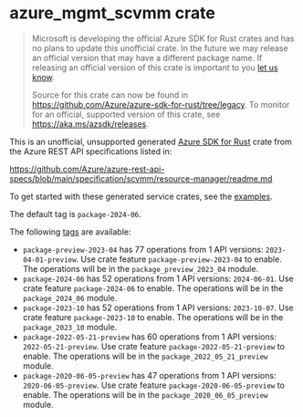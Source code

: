 # azure_mgmt_scvmm crate

> Microsoft is developing the official Azure SDK for Rust crates and has no plans to update this unofficial crate.
> In the future we may release an official version that may have a different package name.
> If releasing an official version of this crate is important to you [let us know](https://github.com/Azure/azure-sdk-for-rust/issues/new/choose).
>
> Source for this crate can now be found in <https://github.com/Azure/azure-sdk-for-rust/tree/legacy>.
> To monitor for an official, supported version of this crate, see <https://aka.ms/azsdk/releases>.

This is an unofficial, unsupported generated [Azure SDK for Rust](https://github.com/Azure/azure-sdk-for-rust/tree/legacy) crate from the Azure REST API specifications listed in:

https://github.com/Azure/azure-rest-api-specs/blob/main/specification/scvmm/resource-manager/readme.md

To get started with these generated service crates, see the [examples](https://github.com/Azure/azure-sdk-for-rust/blob/legacy/services/README.md#examples).

The default tag is `package-2024-06`.

The following [tags](https://github.com/Azure/azure-sdk-for-rust/blob/legacy/services/tags.md) are available:

- `package-preview-2023-04` has 77 operations from 1 API versions: `2023-04-01-preview`. Use crate feature `package-preview-2023-04` to enable. The operations will be in the `package_preview_2023_04` module.
- `package-2024-06` has 52 operations from 1 API versions: `2024-06-01`. Use crate feature `package-2024-06` to enable. The operations will be in the `package_2024_06` module.
- `package-2023-10` has 52 operations from 1 API versions: `2023-10-07`. Use crate feature `package-2023-10` to enable. The operations will be in the `package_2023_10` module.
- `package-2022-05-21-preview` has 60 operations from 1 API versions: `2022-05-21-preview`. Use crate feature `package-2022-05-21-preview` to enable. The operations will be in the `package_2022_05_21_preview` module.
- `package-2020-06-05-preview` has 47 operations from 1 API versions: `2020-06-05-preview`. Use crate feature `package-2020-06-05-preview` to enable. The operations will be in the `package_2020_06_05_preview` module.